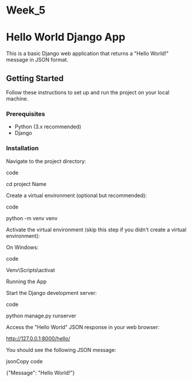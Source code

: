 # Week_5
# Hello World Django App 
 
This is a basic Django web application that returns a "Hello World!" message in JSON format. 
 
## Getting Started 
 
Follow these instructions to set up and run the project on your local machine. 
 
### Prerequisites 
 
- Python (3.x recommended) 
- Django 
 
### Installation 

Navigate to the project directory: 

code 

cd project Name 

Create a virtual environment (optional but recommended): 

code 

python -m venv venv 
 

Activate the virtual environment (skip this step if you didn't create a virtual environment): 

On Windows: 

code 

Venv\Scripts\activat 

 
Running the App 

Start the Django development server: 

 code 

python manage.py runserver 
 

Access the "Hello World" JSON response in your web browser: 

http://127.0.0.1:8000/hello/ 

You should see the following JSON message: 

jsonCopy code 

{"Message": "Hello World!"} 

 
